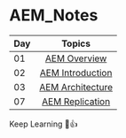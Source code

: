 # AEM_Notes

| Day |   Topics     | 
| ----- | :------------------: |
| 01    |  [ AEM Overview](./01_AEM_Overview.md) |
| 02    |  [ AEM Introduction](./02_AEM_Introduction.md) |
| 03    |  [ AEM Architecture](./03_AEM_Architecture.md) |
| 07    |  [ AEM Replication](./07_Replication&ReverseReplication.md) |

Keep Learning 🩷👍
